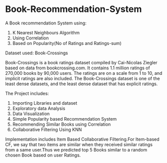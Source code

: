 # Book-Recommendation-System
A Book recommendation System using:
  1. K Nearest Neighbours Algorithm
  2. Using Correlation
  3. Based on Popularity(No of Ratings and Ratings-sum)
  
  
Dataset used: Book-Crossings

Book-Crossings is a book ratings dataset compiled by Cai-Nicolas Ziegler based on data from bookcrossing.com. It contains 1.1 million ratings of 270,000 books by 90,000 users. The ratings are on a scale from 1 to 10, and implicit ratings are also included.
The Book-Crossings dataset is one of the least dense datasets, and the least dense dataset that has explicit ratings.

The Project includes:
  1. Importing Libraries and dataset
  2. Exploratory  data Analysis
  3. Data Visualization
  4. Simple Popularity based Recommendation System
  5. Recommending Similar Books using Correlation
  6. Collaborative Filtering Using KNN

Implementation includes Item Based Collaborative Filtering.For Item-based CF, we say that two items are similar when they received similar ratings from a same user.Thus we predicted top 5 Books similar to a random chosen Book based on user Ratings.
